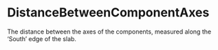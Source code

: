 DistanceBetweenComponentAxes
============================

The distance between the axes of the components, measured along the ‘South’ edge of the slab.
